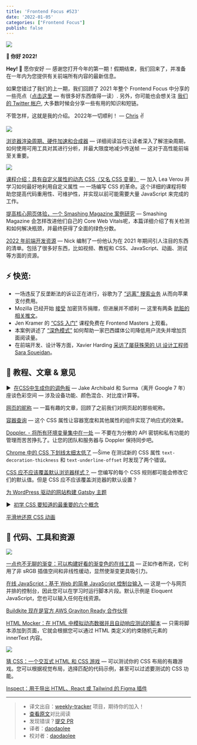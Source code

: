 ```yaml
---
title: 'Frontend Focus #523'
date: '2022-01-05'
categories: ["Frontend Focus"]
publish: false
---
```


![](https://res.cloudinary.com/cpress/image/upload/w_1280,e_sharpen:60/v1641385098/nxbcqczy7asnfyk3mewf.png)
<!--以上是预览信息，图片一张或限制百字左右，前者优先-->
<!-- more -->
**🚀 你好 2022!**

**Hey! 👋** 愿你安好 — 感谢您打开今年的第一期！假期结束，我们回来了，并准备在一年内为您提供有关前端所有内容的最新信息。
  
如果您错过了我们的上一期，我们回顾了 2021 年整个 Frontend Focus 中分享的一些亮点（[点击这里](https://frontendfoc.us/link/118058/web) — 有很多好东西值得一读）. 另外，你可能也会想关注 [我们的 Twitter 帐户](https://frontendfoc.us/link/118059/web), 大多数时候会分享一些有用的知识和短链。

不管怎样，这就是我的介绍。 2022年一切顺利！
— [Chris](https://frontendfoc.us/link/118060/web) ✌️

![](https://res.cloudinary.com/cpress/image/upload/w_1280,e_sharpen:60/cuoeutnlfc7gdaajmo4v.jpg)

[浏览器渲染周期、硬件加速和合成器](./frontend_web_performance.md) — 详细阅读旨在让读者深入了解渲染周期，如何使用可用工具对其进行分析，并最大限度地减少传送帧 — 这对于高性能前端至关重要。

[![](https://copm.s3.amazonaws.com/4e8e6035.png)](https://frontendfoc.us/link/118062/web)

[课程介绍：具有自定义属性的动态 CSS（又名 CSS 变量）](https://frontendfoc.us/link/118062/web "frontendmasters.com") — 加入 Lea Verou 并学习如何最好地利用自定义属性 — 一场编写 CSS 的革命。这个详细的课程将帮助您提高代码重用性、可维护性，并实现以前可能需要大量 JavaScript 来完成的工作。

[提高核心网页体验，一个 Smashing Magazine 案例研究](https://frontendfoc.us/link/118072/web "www.smashingmagazine.com") — Smashing Magazine 会怎样改进他们自己的 Core Web Vitals呢，本篇详细介绍了有关检测和如何解决瓶颈，并最终获得了全面的绿色分数。

[2022 年前端开发资源](https://frontendfoc.us/link/118063/web "www.iamdeveloper.com") — Nick 编制了一份他认为在 2021 年期间引人注目的东西的清单。包括了很多好东西，比如视频、教程和 CSS、JavaScript、动画、测试等方面的资源。

## **⚡️ 快览:**

*   一场违反了反垄断法的诉讼正在进行，谷歌为了 [“远离” 搜索业务](https://frontendfoc.us/link/118065/web) 从而向苹果支付费用。
*   Mozilla 已经开始 [接受](https://frontendfoc.us/link/118066/web) 加密货币捐赠，但进展并不顺利 — 这里有两条 [肮脏的相关推文](https://frontendfoc.us/link/118068/web)。
*   Jen Kramer 的 [“CSS 入门”](https://frontendfoc.us/link/118069/web) 课程免费在 Frontend Masters 上观看。
*   本案例讲述了 [“深色模式”](https://frontendfoc.us/link/118070/web) 如何帮助一家巴西媒体公司降低用户流失并增加页面阅读量。
*   在前端开发、设计等方面，Xavier Harding [采访了屡获殊荣的 UI 设计工程师 Sara Soueidan](https://frontendfoc.us/link/118071/web)。

## 📙 **教程、文章 & 意见**

▶  [在CSS中生成你的调色板](https://frontendfoc.us/link/118073/web "www.youtube.com") — Jake Archibald 和 Surma（离开 Google 7 年）座谈色彩空间 — 涉及设备功能、颜色混合、对比度计算等。

[网页的昵称](https://frontendfoc.us/link/118064/web "maggieappleton.com") — 一篇有趣的文章，回顾了之前我们对网页起的那些昵称。

[容器查询](https://frontendfoc.us/link/118075/web "12daysofweb.dev") — 这个 CSS 属性让容器宽度和其他属性的组件实现了响应式的效果。

[Doppler. - 将所有环境变量集中在一处](https://frontendfoc.us/link/118076/web "www.doppler.com") — 不要在为分散的 API 密钥和私有功能的管理而苦苦挣扎了。让您的团队和服务器与 Doppler 保持同步吧。

[Chrome 中的 CSS 下划线太细太低了](https://frontendfoc.us/link/118077/web "css-tricks.com") —Šime 在测试新的 CSS 属性 `text-decoration-thickness` 和 `text-underline-offset` 时发现了两个错误。

[CSS 应不应该覆盖默认浏览器样式？](https://frontendfoc.us/link/118079/web "css-tricks.com") — 您编写的每个 CSS 规则都可能会修改它们的默认值。但是 CSS 应不应该覆盖浏览器的默认设置？

[为 WordPress 驱动的网站构建 Gatsby 主题](https://frontendfoc.us/link/118080/web)  

▶  [初学 CSS 要知道的最重要的六个概念](https://frontendfoc.us/link/118081/web)  


[平滑地还原 CSS 动画](https://frontendfoc.us/link/118082/web)  

## 🔧 **代码、工具和资源**

[![](https://res.cloudinary.com/cpress/image/upload/w_1280,e_sharpen:60/v1641388651/adpr9kv0k0csvtl6y8ug.png)](https://frontendfoc.us/link/118087/web)

[一点也不无聊的渐变：可以构建好看的渐变色的在线工具](https://frontendfoc.us/link/118087/web "non-boring-gradients.netlify.app") — 正如作者所说，它利用了非 sRGB 插值空间和非线性缓动，显然使渐变更具吸引力。

[在线 JavaScript：基于 Web 的简单 JavaScript 控制台输入](https://frontendfoc.us/link/118088/web "try.javascript.org.pl") — 这是一个与网页并排的控制台，因此您可以在学习时运行脚本片段。默认示例是 Eloquent JavaScript，您也可以输入任何在线资源。

[Buildkite 现在是官方 AWS Graviton Ready 合作伙伴](https://frontendfoc.us/link/118091/web "buildkite.com")

[HTML Mocker：在 HTML 中模拟动态数据并且自动响应测试的脚本](https://frontendfoc.us/link/118090/web "github.com") — 只需将脚本添加到页面，它就会根据您可以通过 HTML 类定义的约束随机元素的 innerText 内容。

![](https://res.cloudinary.com/cpress/image/upload/w_1280,e_sharpen:60/v1641393275/ydcwsmjeg0u9rvfhiqkw.png)

[猜 CSS：一个交互式 HTML 和 CSS 游戏](https://frontendfoc.us/link/118094/web "www.guess-css.app") — 可以测试你的 CSS 布局的有趣游戏。您可以根据视觉布局，选择匹配的代码示例，甚至可以过滤要测试的 CSS 功能。

[Inspect：用于导出 HTML、React 或 Tailwind 的 Figma 插件](https://frontendfoc.us/link/118092/web "www.figma.com")

---
> * 译文出自：[weekly-tracker](https://github.com/FEDarling/weekly-tracker) 项目，期待你的加入！
> * [查看原文](https://frontendfoc.us/link/118057/web)对比阅读
> * 发现错误？[提交 PR](https://github.com/FEDarling/weekly-tracker/blob/main/weeklys/frontend_focus/523/README.md)
> * 译者：[daodaolee](https://github.com/daodaolee)
> * 校对者：[daodaolee](https://github.com/daodaolee)